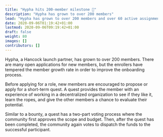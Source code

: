 ```yaml
---
title: "Hypha hits 200-member milestone 👋"
description: "Hypha has grown to over 200 members"
lead: "Hypha has grown to over 200 members and over 60 active assignments"
date: 2020-09-06T01:19:42+01:00
lastmod: 2020-09-06T09:19:42+01:00
draft: false
weight: 80
images: []
contributors: []
---
```


Hypha, a Hancock launch partner, has grown to over 200 members. There are many open applications for new members, but the enrollers have tempered the member growth rate in order to improve the onboarding process. 

Before applying for a role, new members are encouraged to propose or apply for a short-term quest. A quest provides the member with an experience of working in a decentralized organization to see if they like it, learn the ropes, and give the other members a chance to evaluate their potential.

Similar to a bounty, a quest has a two-part voting process where the community first approves the scope and budget. Then, after the quest has been completed, the community again votes to dispatch the funds to the successful participant.


